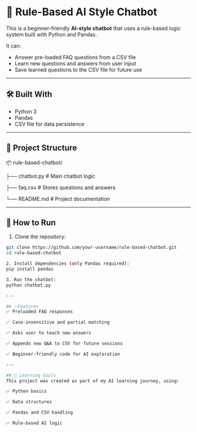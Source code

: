 # 🤖 Rule-Based AI Style Chatbot

This is a beginner-friendly **AI-style chatbot** that uses a rule-based logic system built with Python and Pandas.

It can:
- Answer pre-loaded FAQ questions from a CSV file
- Learn new questions and answers from user input
- Save learned questions to the CSV file for future use

---

## 🛠️ Built With

- Python 3
- Pandas
- CSV file for data persistence

---

## 📁 Project Structure

📦 rule-based-chatbot/

├── chatbot.py # Main chatbot logic

├── faq.csv # Stores questions and answers

└── README.md # Project documentation


---

## 🚀 How to Run

1. Clone the repository:
```bash
git clone https://github.com/your-username/rule-based-chatbot.git
cd rule-based-chatbot

2. Install dependencies (only Pandas required):
pip install pandas

3. Run the chatbot:
python chatbot.py

---

## ✨Features
✅ Preloaded FAQ responses

✅ Case-insensitive and partial matching

✅ Asks user to teach new answers

✅ Appends new Q&A to CSV for future sessions

✅ Beginner-friendly code for AI exploration

---

## 🌱 Learning Goals
This project was created as part of my AI learning journey, using:

✅ Python basics

✅ Data structures

✅ Pandas and CSV handling

✅ Rule-based AI logic
